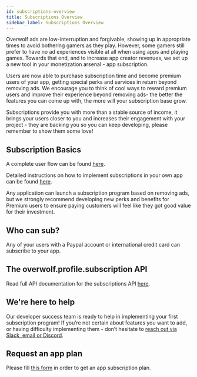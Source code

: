 ```yaml
---
id: subscriptions-overview
title: Subscriptions Overview
sidebar_label: Subscriptions Overview
---
```


Overwolf ads are low-interruption and forgivable, showing up in appropriate times to avoid bothering gamers as they play. However, some gamers still prefer to have no ad experiences visible at all when using apps and playing games. Towards that end, and to increase app creator revenues, we set up a new tool in your monetization arsenal - app subscription. 

Users are now able to purchase subscription time and become premium users of your app, getting special perks and services in return beyond removing ads. We encourage you to think of cool ways to reward premium users and improve their experience beyond removing ads- the better the features you can come up with, the more will your subscription base grow.

Subscriptions provide you with more than a stable source of income, it brings your users closer to you and increases their engagement with your project - they are backing you so you can keep developing, please remember to show them some love!

## Subscription Basics

A complete user flow can be found [here](subscriptions-flow).  

Detailed instructions on how to implement subscriptions in your own app can be found [here](subscriptions-integration).

Any application can launch a subscription program based on removing ads, but we strongly recommend developing new perks and benefits for Premium users to ensure paying customers will feel like they got good value for their investment.

## Who can sub?

Any of your users with a Paypal account or international credit card can subscribe to your app.

## The overwolf.profile.subscription API

Read full API documentation for the subscriptions API [here](../api/overwolf-profile.subscriptions).

## We're here to help

Our developer success team is ready to help in implementing your first subscription program! If you’re not certain about features you want to add, or having difficulty implementing them - don’t hesitate to [reach out via Slack, email or Discord](../support/contact-us).

## Request an app plan

Please fill [this form](subscriptions-request-form) in order to get an app subscription plan.
